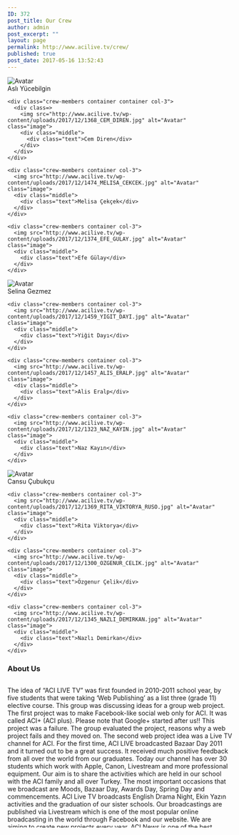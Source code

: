 ```yaml
---
ID: 372
post_title: Our Crew
author: admin
post_excerpt: ""
layout: page
permalink: http://www.acilive.tv/crew/
published: true
post_date: 2017-05-16 13:52:43
---
```

<div class="our-members-div">
  <div class="row align-items-center">
    <div class="crew-members container col-3">
      <img src="http://www.acilive.tv/wp-content/uploads/2017/12/1315_ASLI_YUCEBILGIN.jpg" alt="Avatar" class="image">
      <div class="middle">
        <div class="text">Aslı Yücebilgin</div>
      </div>
    </div>

    <div class="crew-members container container col-3">
      <div class=>
        <img src="http://www.acilive.tv/wp-content/uploads/2017/12/1368_CEM_DIREN.jpg" alt="Avatar" class="image">
        <div class="middle">
          <div class="text">Cem Diren</div>
        </div>
      </div>
    </div>

    <div class="crew-members container col-3">
      <img src="http://www.acilive.tv/wp-content/uploads/2017/12/1474_MELISA_CEKCEK.jpg" alt="Avatar" class="image">
      <div class="middle">
        <div class="text">Melisa Çekçek</div>
      </div>
    </div>

    <div class="crew-members container col-3">
      <img src="http://www.acilive.tv/wp-content/uploads/2017/12/1374_EFE_GULAY.jpg" alt="Avatar" class="image">
      <div class="middle">
        <div class="text">Efe Gülay</div>
      </div>
    </div>
  </div>
  <div class="row">
    <div class="crew-members container col-3">
      <img src="http://www.acilive.tv/wp-content/uploads/2017/12/1301_SELINA_GEZMEZ.jpg" alt="Avatar" class="image">
      <div class="middle">
        <div class="text">Selina Gezmez</div>
      </div>
    </div>

    <div class="crew-members container col-3">
      <img src="http://www.acilive.tv/wp-content/uploads/2017/12/1459_YIGIT_DAYI.jpg" alt="Avatar" class="image">
      <div class="middle">
        <div class="text">Yiğit Dayı</div>
      </div>
    </div>

    <div class="crew-members container col-3">
      <img src="http://www.acilive.tv/wp-content/uploads/2017/12/1457_ALIS_ERALP.jpg" alt="Avatar" class="image">
      <div class="middle">
        <div class="text">Alis Eralp</div>
      </div>
    </div>

    <div class="crew-members container col-3">
      <img src="http://www.acilive.tv/wp-content/uploads/2017/12/1323_NAZ_KAYIN.jpg" alt="Avatar" class="image">
      <div class="middle">
        <div class="text">Naz Kayın</div>
      </div>
    </div>
  </div>
  <div class="row">
    <div class="crew-members container col-3">
      <img src="http://www.acilive.tv/wp-content/uploads/2017/12/1371_CANSU_CUBUKCU-1.jpg" alt="Avatar" class="image">
      <div class="middle">
        <div class="text">Cansu Çubukçu</div>
      </div>
    </div>

    <div class="crew-members container col-3">
      <img src="http://www.acilive.tv/wp-content/uploads/2017/12/1369_RITA_VIKTORYA_RUSO.jpg" alt="Avatar" class="image">
      <div class="middle">
        <div class="text">Rita Viktorya</div>
      </div>
    </div>

    <div class="crew-members container col-3">
      <img src="http://www.acilive.tv/wp-content/uploads/2017/12/1300_OZGENUR_CELIK.jpg" alt="Avatar" class="image">
      <div class="middle">
        <div class="text">Özgenur Çelik</div>
      </div>
    </div>

    <div class="crew-members container col-3">
      <img src="http://www.acilive.tv/wp-content/uploads/2017/12/1345_NAZLI_DEMIRKAN.jpg" alt="Avatar" class="image">
      <div class="middle">
        <div class="text">Nazlı Demirkan</div>
      </div>
    </div>
  </div>
</div>
<h3>About Us</h3>
<div style="max-height: 330px; height: auto; width: aotp; border: 0px solid #ccc; overflow: auto;">

  The idea of “ACI LIVE TV” was first founded in 2010-2011 school year, by five students that were taking ‘Web Publishing’
  as a list three (grade 11) elective course. This group was discussing ideas for a group web project. The first project
  was to make Facebook-like social web only for ACI. It was called ACI+ (ACI plus). Please note that Google+ started after
  us!! This project was a failure. The group evaluated the project, reasons why a web project fails and they moved on. The
  second web project idea was a Live TV channel for ACI. For the first time, ACI LIVE broadcasted Bazaar Day 2011 and it
  turned out to be a great success. It received much positive feedback from all over the world from our graduates. Today
  our channel has over 30 students which work with Apple, Canon, Livestream and more professional equipment. Our aim is to
  share the activities which are held in our school with the ACI family and all over Turkey. The most important occasions
  that we broadcast are Moods, Bazaar Day, Awards Day, Spring Day and commencements. ACI Live TV broadcasts English Drama
  Night, Ekin Yazın activities and the graduation of our sister schools. Our broadcastings are published via Livestream which
  is one of the most popular online broadcasting in the world through Facebook and our website. We are aiming to create new
  projects every year. ACI News is one of the best examples. With all these qualities ACI Live TV is one of the first and
  only high school live channel in Turkey.
  <p class="contact-text"></p>

</div>